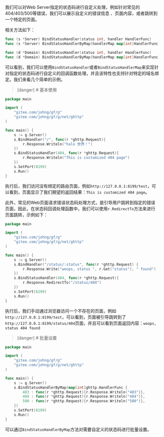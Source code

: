 

我们可以对Web Server指定的状态码进行自定义处理，例如针对常见的404/403/500等错误，我们可以展示自定义的错误信息
、页面内容，或者跳转到一个特定的页面。

相关方法如下：
```go
func (s *Server) BindStatusHandler(status int, handler HandlerFunc)
func (s *Server) BindStatusHandlerByMap(handlerMap map[int]HandlerFunc)

func (d *Domain) BindStatusHandler(status int, handler HandlerFunc)
func (d *Domain) BindStatusHandlerByMap(handlerMap map[int]HandlerFunc)
```
可以看到，我们可以使用```BindStatusHandler```或者```BindStatusHandlerMap```来实现针对指定的状态码进行自定义的回调函数处理，并且该特性也支持针对特定的域名绑定。我们来看几个简单的示例。

>[danger] # 基本使用

```go
package main

import (
    "gitee.com/johng/gf/g"
    "gitee.com/johng/gf/g/net/ghttp"
)

func main() {
    s := g.Server()
    s.BindHandler("/", func(r *ghttp.Request){
        r.Response.Writeln("halo 世界！")
    })
    s.BindStatusHandler(404, func(r *ghttp.Request){
        r.Response.Writeln("This is customized 404 page")
    })
    s.SetPort(8199)
    s.Run()
}
```
执行后，我们访问没有绑定的路由页面，例如```http://127.0.0.1:8199/test```，可以看到，页面显示了我们期望的返回结果：```This is customized 404 page```。

此外，常见的Web页面请求错误状态码处理方式，是引导用户跳转到指定的错误页面，因此，在状态码回调处理函数中，我们可以使用```r.RedirectTo```方法来进行页面跳转，示例如下：

```go
package main

import (
    "gitee.com/johng/gf/g"
    "gitee.com/johng/gf/g/net/ghttp"
)

func main() {
    s := g.Server()
    s.BindHandler("/status/:status", func(r *ghttp.Request) {
        r.Response.Write("woops, status ", r.Get("status"), " found")
    })
    s.BindStatusHandler(404, func(r *ghttp.Request){
        r.Response.RedirectTo("/status/404")
    })
    s.SetPort(8199)
    s.Run()
}
```
执行后，我们手动通过浏览器访问一个不存在的页面，例如```http://127.0.0.1:8199/test```，可以看到，页面被引导跳转到了```http://127.0.0.1:8199/status/404```页面，并且可以看到页面返回内容：```woops, status 404 found```


>[danger] # 批量设置

```go
package main

import (
    "gitee.com/johng/gf/g"
    "gitee.com/johng/gf/g/net/ghttp"
)

func main() {
    s := g.Server()
    s.BindStatusHandlerByMap(map[int]ghttp.HandlerFunc {
        403 : func(r *ghttp.Request){r.Response.Writeln("403")},
        404 : func(r *ghttp.Request){r.Response.Writeln("404")},
        500 : func(r *ghttp.Request){r.Response.Writeln("500")},
    })
    s.SetPort(8199)
    s.Run()
}
```
可以通过```BindStatusHandlerByMap```方法对需要自定义的状态码进行批量设置。













